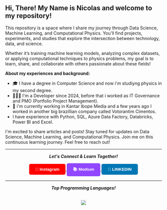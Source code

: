 ## Hi, There! My Name is Nicolas and welcome to my repository!</h1>

This repository is a space where I share my journey through Data Science, Machine Learning, and Computational Physics.
You'll find projects, experiments, and studies that explore the intersection between technology, data, and science.

Whether it’s training machine learning models, analyzing complex datasets, or applying computational techniques to physics problems, my goal is to learn, share, and collaborate with others passionate about these fields!

**</h2>About my experiences and background:</h2>**
- 🎓 I have a degree in Computer Science and now i'm studiyng physics in my second degree.
- 👨🏻‍💻 I'm a Developer since 2024, before that i worked as IT Governance and PMO    (Portfolio Project Management).
- 👔 i'm currently working in Kantar Ibope Media and a few years ago I worked in another big brazillian company called Votorantim Cimentos.
- I have experience with Python, SQL, Azure Data Factory, Databricks, Power BI and Excel.


I'm excited to share articles and posts! Stay tuned for updates on Data Science, Machine Learning, and Computational Physics. Join me on this continuous learning journey. Feel free to reach out!

<hr/>
<p align="center">
  <b><i>Let's Connect & Learn Together!</i></b>
<p align="center">
  <a href="https://www.instagram.com/nicolas__raphael/" target="_blank">
    <button style="background-color: #FF0000; color: white; border-radius: 5px; padding: 10px 20px; font-weight: bold; border: none; cursor: pointer;">
      🎥 Instagram
    </button>
  </a>
  <a href="https://medium.com/me/stories/public" target="_blank">
    <button style="background-color: #9146FF; color: white; border-radius: 5px; padding: 10px 20px; font-weight: bold; border: none; cursor: pointer;">
      📚 Medium
    </button>
  </a>
  <a href="https://www.linkedin.com/in/nicolas-raphael/" target="_blank">
    <button style="background-color: #0077B5; color: white; border-radius: 5px; padding: 10px 20px; font-weight: bold; border: none; cursor: pointer;">
      💼 LINKEDIN
    </button>
  </a>
</p>
<hr/>
<p align="center">
  <b><i>Top Programming Languages!</i></b> 
<br>
<br>
<p align="center">
   <img align="center" src="https://github-readme-stats.vercel.app/api/top-langs/?username=NicolasRaphael&theme=radical&line_height=10&hide_langs_below=1&layout=compact" />
<!--    <img align="right" alt="GIF" height="300px" src="https://media.giphy.com/media/xT9IgzoKnwFNmISR8I/giphy.gif" />  -->
</p>


